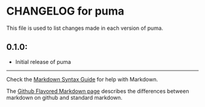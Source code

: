 # CHANGELOG for puma

This file is used to list changes made in each version of puma.

## 0.1.0:

* Initial release of puma

- - -
Check the [Markdown Syntax Guide](http://daringfireball.net/projects/markdown/syntax) for help with Markdown.

The [Github Flavored Markdown page](http://github.github.com/github-flavored-markdown/) describes the differences between markdown on github and standard markdown.
